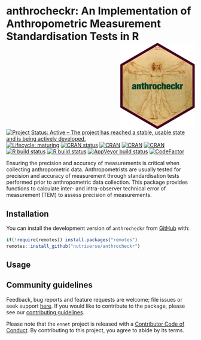 
<!-- README.md is generated from README.Rmd. Please edit that file -->

# anthrocheckr: An Implementation of Anthropometric Measurement Standardisation Tests in R <img src="man/figures/logo.png" width="200" align="right" />

<!-- badges: start -->

[![Project Status: Active – The project has reached a stable, usable
state and is being actively
developed.](https://www.repostatus.org/badges/latest/active.svg)](https://www.repostatus.org/#active)
[![Lifecycle:
maturing](https://img.shields.io/badge/lifecycle-maturing-blue.svg)](https://www.tidyverse.org/lifecycle/#maturing)
[![CRAN
status](https://www.r-pkg.org/badges/version/anthrocheckr)](https://cran.r-project.org/package=anthrocheckr)
[![CRAN](https://img.shields.io/cran/l/anhtrocheckr.svg)](https://CRAN.R-project.org/package=anhtrocheckr)
[![CRAN](http://cranlogs.r-pkg.org/badges/anhtrocheckr)](https://CRAN.R-project.org/package=anhtrocheckr)
[![CRAN](http://cranlogs.r-pkg.org/badges/grand-total/anhtrocheckr)](https://CRAN.R-project.org/package=anhtrocheckr)
[![R build
status](https://github.com/nutriverse/anthrocheckr/workflows/R-CMD-check/badge.svg)](https://github.com/nutriverse/anthrocheckr/actions)
[![R build
status](https://github.com/nutriverse/anthrocheckr/workflows/test-coverage/badge.svg)](https://github.com/nutriverse/anthrocheckr/actions)
[![AppVeyor build
status](https://ci.appveyor.com/api/projects/status/github/nutriverse/anthrocheckr?branch=main&svg=true)](https://ci.appveyor.com/project/nutriverse/anthrocheckr)
[![CodeFactor](https://www.codefactor.io/repository/github/nutriverse/anthrocheckr/badge)](https://www.codefactor.io/repository/github/nutriverse/anthrocheckr)
<!-- badges: end -->

Ensuring the precision and accuracy of measurements is critical when
collecting anthropometric data. Anthropometrists are usually tested for
precision and accuracy of measurement through standardisation tests
performed prior to anthropometric data collection. This package provides
functions to calculate inter- and intra-observer technical error of
measurement (TEM) to assess precision of measurements.

## Installation

You can install the development version of `anthrocheckr` from
[GitHub](https://github.com/nutriverse/anthrocheckr) with:

``` r
if(!require(remotes)) install.packages("remotes")
remotes::install_github("nutriverse/anthrocheckr")
```

## Usage

## Community guidelines

Feedback, bug reports and feature requests are welcome; file issues or
seek support [here](https://github.com/nutriverse/anthrocheckr/issues).
If you would like to contribute to the package, please see our
[contributing
guidelines](https://nutriverse.io/anthrocheckr/CONTRIBUTING.html).

Please note that the `ennet` project is released with a [Contributor
Code of
Conduct](https://nutriverse.io/anthrocheckr/CODE_OF_CONDUCT.html). By
contributing to this project, you agree to abide by its terms.
